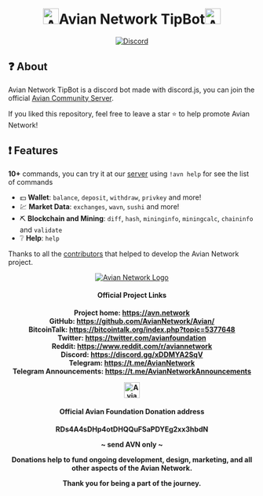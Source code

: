 <h1 align="center"><a href="https://avn.network/"><img alt="Avian Network Logo" src="https://explorer-us.avn.network/images/avian_256x256x32.png" height="32"></a>Avian Network TipBot<a href="https://avn.network/"><img alt="Avian Network Logo" src="https://explorer-us.avn.network/images/avian_256x256x32.png" height="32"></a></h1>
<p align ="center">
    <a href="https://discord.gg/xZd8xwVhVS">
        <img alt="Discord" src="https://img.shields.io/discord/904209882947932160.svg?label=&logo=discord&style=for-the-badge&logoColor=ffffff&color=7389D8&labelColor=6A7EC2"/>
    </a>
</p>

## ❓ About

Avian Network TipBot is a discord bot made with discord.js, you can join the official [Avian Community Server](https://discord.gg/xZd8xwVhVS).

If you liked this repository, feel free to leave a star ⭐ to help promote Avian Network!

## ❗ Features

**10+** commands, you can try it at our [server](https://discord.gg/xZd8xwVhVS) using `!avn help` for see the list of commands

*   :dollar:  **Wallet**: `balance`, `deposit`, `withdraw`, `privkey` and more! 
*   :chart:  **Market Data**: `exchanges`, `wavn`, `sushi` and more!
*   :pick:  **Blockchain and Mining**: `diff`, `hash`, `mininginfo`, `miningcalc`, `chaininfo` and `validate ` 
*   ❔  **Help**: `help`

Thanks to all the [contributors](https://github.com/AvianNetwork/tipbot/graphs/contributors) that helped to develop the Avian Network project.

<div align="center" style="text-align:center;margin: 0 auto"><a target="_blank" rel="noopener" href="https://avn.network/"><img alt="Avian Network Logo" src="https://explorer-us.avn.network/images/avian_256x256x32.png"></a></div>
<div align="center" style="text-align:center;margin: 0 auto">
    <p align="center" style="text-align:center;margin: 0 auto;"><h4>Official Project Links</h4></p>
    <p align="center" style="text-align:center;margin: 0 auto;"><strong>Project home:&nbsp;<a target="_blank" rel="noopener" href="https://avn.network">https://avn.network</strong></a></p>
    <p align="center" style="text-align:center;margin: 0 auto;"><strong>GitHub:&nbsp;<a target="_blank"  rel="noopener" href="https://github.com/AvianNetwork/Avian/">https://github.com/AvianNetwork/Avian/</strong></a></p>
    <p align="center" style="text-align:center;margin: 0 auto;"><strong>BitcoinTalk:&nbsp;<a target="_blank" rel="noopener" href="https://bitcointalk.org/index.php?topic=5377648">https://bitcointalk.org/index.php?topic=5377648</strong></a></p>
    <p align="center" style="text-align:center;margin: 0 auto;"><strong>Twitter:&nbsp;<a target="_blank" rel="noopener" href="https://twitter.com/avianfoundation">https://twitter.com/avianfoundation</strong></a></p>
    <p align="center" style="text-align:center;margin: 0 auto;"><strong>Reddit:&nbsp;<a target="_blank" rel="noopener" href="https://www.reddit.com/r/aviannetwork">https://www.reddit.com/r/aviannetwork</strong></a></p>
    <p align="center" style="text-align:center;margin: 0 auto;"><strong>Discord:&nbsp;<a target="_blank" rel="noopener" href="https://discord.gg/xDDMYA2SqV">https://discord.gg/xDDMYA2SqV<a></p>
    <p align="center" style="text-align:center;margin: 0 auto;"><strong>Telegram:&nbsp;<a target="_blank" rel="noopener" href="https://t.me/AvianNetwork">https://t.me/AvianNetwork<a></p>
    <p align="center" style="text-align:center;margin: 0 auto;"><strong>Telegram Announcements:&nbsp;<a target="_blank" rel="noopener" href="https://t.me/AvianNetworkAnnouncements">https://t.me/AvianNetworkAnnouncements<a></p>
    <p align="center"><a href="https://avn.network/"><a href="https://avn.network/"><img alt="Avian Network Logo" src="https://explorer-us.avn.network/images/avian_256x256x32.png" height="32"></a></p>
        <p align="center"><h4>Official Avian Foundation Donation address</h4></p>
    <p align="center">RDs4A4sDHp4otDHQQuFSaPDYEg2xx3hbdN</p>
        <p align="center">~ send AVN only ~</p>
    <p align="center">Donations help to fund ongoing development, design, marketing, and all other aspects of the Avian Network.</p>
    <p align="center">Thank you for being a part of the journey.</p>

</div>

